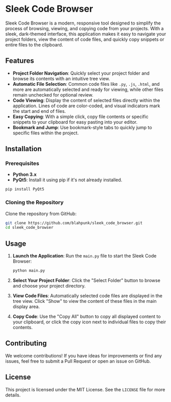 
# Sleek Code Browser

Sleek Code Browser is a modern, responsive tool designed to simplify the process of browsing, viewing, and copying code from your projects. With a sleek, dark-themed interface, this application makes it easy to navigate your project folders, view the content of code files, and quickly copy snippets or entire files to the clipboard.

## Features

- **Project Folder Navigation**: Quickly select your project folder and browse its contents with an intuitive tree view.
- **Automatic File Selection**: Common code files like `.py`, `.js`, `.html`, and more are automatically selected and ready for viewing, while other files remain unchecked for optional review.
- **Code Viewing**: Display the content of selected files directly within the application. Lines of code are color-coded, and visual indicators mark the start and end of files.
- **Easy Copying**: With a simple click, copy file contents or specific snippets to your clipboard for easy pasting into your editor.
- **Bookmark and Jump**: Use bookmark-style tabs to quickly jump to specific files within the project.

## Installation

### Prerequisites

- **Python 3.x**
- **PyQt5**: Install it using pip if it's not already installed.

```bash
pip install PyQt5
```

### Cloning the Repository

Clone the repository from GitHub:

```bash
git clone https://github.com/blahpunk/sleek_code_browser.git
cd sleek_code_browser
```

## Usage

1. **Launch the Application**: Run the `main.py` file to start the Sleek Code Browser:

   ```bash
   python main.py
   ```

2. **Select Your Project Folder**: Click the "Select Folder" button to browse and choose your project directory.

3. **View Code Files**: Automatically selected code files are displayed in the tree view. Click "Show" to view the content of these files in the main display area.

4. **Copy Code**: Use the "Copy All" button to copy all displayed content to your clipboard, or click the copy icon next to individual files to copy their contents.

## Contributing

We welcome contributions! If you have ideas for improvements or find any issues, feel free to submit a Pull Request or open an issue on GitHub.

## License

This project is licensed under the MIT License. See the `LICENSE` file for more details.
